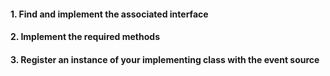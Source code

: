 
#### 1. Find and implement the associated interface
#### 2. Implement the required methods
#### 3. Register an instance of your implementing class with the event source
